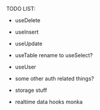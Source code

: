 TODO LIST:

- useDelete
- useInsert
- useUpdate
- useTable rename to useSelect?

- useUser
- some other auth related things?

- storage stuff

- realtime data hooks monka
